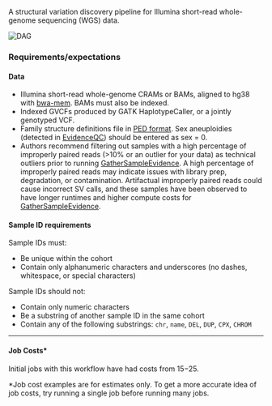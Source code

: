 A structural variation discovery pipeline for Illumina short-read whole-genome sequencing (WGS) data.


![DAG](https://storage.googleapis.com/static.truwl.com/dags/WF_95b9dc.8f_reduced.png)

  ### Requirements/expectations
  #### Data
* Illumina short-read whole-genome CRAMs or BAMs, aligned to hg38 with [bwa-mem](https://github.com/lh3/bwa). BAMs must also be indexed.
* Indexed GVCFs produced by GATK HaplotypeCaller, or a jointly genotyped VCF.
* Family structure definitions file in [PED format](https://gatk.broadinstitute.org/hc/en-us/articles/360035531972-PED-Pedigree-format). Sex aneuploidies (detected in [EvidenceQC](#evidence-qc)) should be entered as sex = 0.
* Authors recommend filtering out samples with a high percentage of improperly paired reads (>10% or an outlier for your data) as technical outliers prior to running [GatherSampleEvidence](#gather-sample-evidence). A high percentage of improperly paired reads may indicate issues with library prep, degradation, or contamination. Artifactual improperly paired reads could cause incorrect SV calls, and these samples have been observed to have longer runtimes and higher compute costs for [GatherSampleEvidence](#gather-sample-evidence).

#### Sample ID requirements
  Sample IDs must:
  * Be unique within the cohort
  * Contain only alphanumeric characters and underscores (no dashes, whitespace, or special characters)

  Sample IDs should not:
  * Contain only numeric characters
  * Be a substring of another sample ID in the same cohort
  * Contain any of the following substrings: `chr`, `name`, `DEL`, `DUP`, `CPX`, `CHROM`


---
#### Job Costs*

Initial jobs with this workflow have had costs from $15-$25.

*Job cost examples are for estimates only. To get a more accurate idea of job costs, try running a single job before running many jobs.